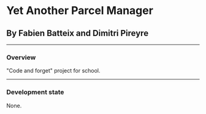 # Yet Another Parcel Manager
## By Fabien Batteix and Dimitri Pireyre

---
### Overview

"Code and forget" project for school.

---
### Development state

None.